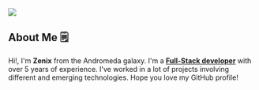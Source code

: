<img src="https://raw.githubusercontent.com/ZenixCodez/ZenixCodez/main/assets/banner.png" />

## About Me 🗒️
Hi!, I'm **Zenix** from the Andromeda galaxy. I'm a <ins>**Full-Stack developer**</ins> with over 5 years of experience. I've worked in a lot of projects involving different and emerging technologies. Hope you love my GitHub profile!